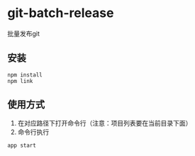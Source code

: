 # git-batch-release
批量发布git

## 安装
```
npm install
npm link
```

## 使用方式
1. 在对应路径下打开命令行（注意：项目列表要在当前目录下面）
2. 命令行执行
```
app start
```


